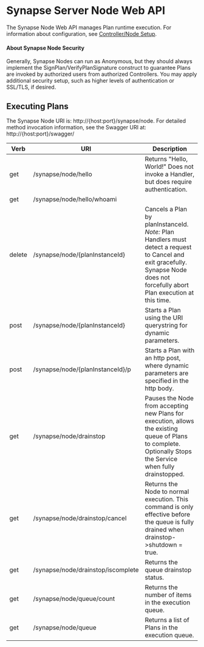 # Synapse Server Node Web API

The Synapse Node Web API manages Plan runtime execution.  For information about configuration, see [Controller/Node Setup](setup "Controller/Node Setup").

#### About Synapse Node Security

Generally, Synapse Nodes can run as Anonymous, but they should always implement the SignPlan/VerifyPlanSignature construct to guarantee Plans are invoked by authorized users from authorized Controllers.  You may apply additional security setup, such as higher levels of authentication or SSL/TLS, if desired. 

## Executing Plans

The Synapse Node URI is: http://{host:port}/synapse/node.  For detailed method invocation information, see the Swagger URI at: http://{host:port}/swagger/

|Verb|URI|Description
|-|-|-
|get|/synapse/node/hello|Returns "Hello, World!"  Does not invoke a Handler, but does require authentication.
|get|/synapse/node/hello/whoami||Returns a string of the authenticated user context.  Does not invoke a Handler.
|delete|/synapse/node/{planInstanceId}|Cancels a Plan by planInstanceId.  _Note:_ Plan Handlers must detect a request to Cancel and exit gracefully.  Synapse Node does not forcefully abort Plan execution at this time.
|post|/synapse/node/{planInstanceId}|Starts a Plan using the URI querystring for dynamic parameters.
|post|/synapse/node/{planInstanceId}/p|Starts a Plan with an http post, where dynamic parameters are specified in the http body.
|get|/synapse/node/drainstop|Pauses the Node from accepting new Plans for execution, allows the existing queue of Plans to complete.  Optionally Stops the Service when fully drainstopped.
|get|/synapse/node/drainstop/cancel|Returns the Node to normal execution.  This command is only effective before the queue is fully drained when drainstop->shutdown = true.
|get|/synapse/node/drainstop/iscomplete|Returns the queue drainstop status.
|get|/synapse/node/queue/count|Returns the number of items in the execution queue.
|get|/synapse/node/queue|Returns a list of Plans in the execution queue.

